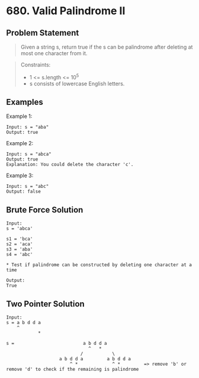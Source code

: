 # 680. Valid Palindrome II

## Problem Statement

> Given a string s, return true if the s can be palindrome after deleting at most one character from it.

> Constraints:
>
> - 1 <= s.length <= 10<sup>5</sup>
> - s consists of lowercase English letters.

## Examples

Example 1:

```
Input: s = "aba"
Output: true
```

Example 2:

```
Input: s = "abca"
Output: true
Explanation: You could delete the character 'c'.
```

Example 3:

```
Input: s = "abc"
Output: false
```

## Brute Force Solution

```
Input:
s = 'abca'

s1 = 'bca'
s2 = 'aca'
s3 = 'aba'
s4 = 'abc'

* Test if palindrome can be constructed by deleting one character at a time

Output:
True
```

## Two Pointer Solution

```
Input:
s = a b d d a
    ^
            *

s =                          a b d d a
                               ^   *
                            /           \
                    a b d d a         a b d d a
                        ^ *             ^ *         => remove 'b' or remove 'd' to check if the remaining is palindrome

```

